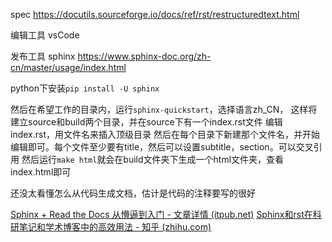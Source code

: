 spec
https://docutils.sourceforge.io/docs/ref/rst/restructuredtext.html

编辑工具
vsCode

发布工具
sphinx
https://www.sphinx-doc.org/zh-cn/master/usage/index.html

python下安装`pip install -U sphinx`

然后在希望工作的目录内，运行`sphinx-quickstart`，选择语言zh_CN，
这样将建立source和build两个目录，并在source下有一个index.rst文件
编辑index.rst，用文件名来插入顶级目录
然后在每个目录下新建那个文件名，并开始编辑即可。每个文件至少要有title，然后可以设置subtitle，section。可以交叉引用
然后运行`make html`就会在build文件夹下生成一个html文件夹，查看index.html即可

还没太看懂怎么从代码生成文档，估计是代码的注释要写的很好

[Sphinx + Read the Docs 从懵逼到入门 - 文章详情 (itpub.net)](https://z.itpub.net/article/detail/A330D3FEC5B63BEB1005AD0967DAA6D3)
[Sphinx和rst在科研笔记和学术博客中的高效用法 - 知乎 (zhihu.com)](https://zhuanlan.zhihu.com/p/143141024)